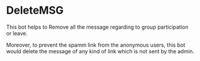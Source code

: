 # DeleteMSG

This bot helps to Remove all the message regarding to group participation or leave.

Moreover, to prevent the spamm link from the anonymous users, this bot would delete the message of any kind of link which is not sent by the admin.
